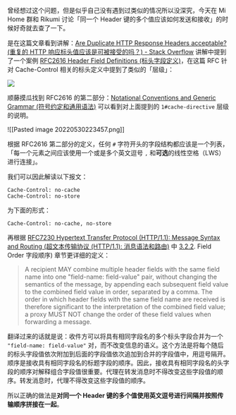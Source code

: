 曾经想过这个问题，但是似乎自己没有遇到过类似的情况所以没深究，今天在 Mi Home 群和 Rikumi 讨论「同一个 Header 键的多个值应该如何发送和接收」的时候好奇就去查了一下。

是在这篇文章看到讲解：[Are Duplicate HTTP Response Headers acceptable? (重复的 HTTP 响应标头值应该是可被接受的吗？) - Stack Overflow](https://stackoverflow.com/questions/4371328/are-duplicate-http-response-headers-acceptable)
讲解中提到了一个案例 [RFC2616 Header Field Definitions (标头字段定义)](https://www.w3.org/Protocols/rfc2616/rfc2616-sec14.html#sec14.9)，在这篇 RFC 针对 Cache-Control 相关的标头定义中提到了类似的「层级」：

![](rfc2616-screenshot-01.png)

顺藤摸瓜找到 RFC2616 的第二部分：[Notational Conventions and Generic Grammar (符号约定和通用语法)](https://www.w3.org/Protocols/rfc2616/rfc2616-sec2.html#sec2) 可以看到对上面提到的 `1#cache-directive` 层级的说明。

![[Pasted image 20220530223457.png]]

根据 RFC2616 第二部分的定义，任何 `#` 字符开头的字段结构都应该是一个列表，「每一个元素之间应该使用一个或是多个英文逗号 `,` 和**可选**的线性空格（LWS）进行连接」。

我们可以因此解读以下报文：

```
Cache-Control: no-cache
Cache-Control: no-store
```

为下面的形式：

```
Cache-Control: no-cache, no-store
```

再根据 [RFC7230 Hypertext Transfer Protocol (HTTP/1.1): Message Syntax and Routing (超文本传输协议 (HTTP/1.1): 消息语法和路由)](https://datatracker.ietf.org/doc/html/rfc7230#section-3.2.2) 中 [3.2.2](https://datatracker.ietf.org/doc/html/rfc7230#section-3.2.2).  Field Order 字段顺序) 章节更详细的定义：

>  A recipient MAY combine multiple header fields with the same field
   name into one "field-name: field-value" pair, without changing the
   semantics of the message, by appending each subsequent field value to
   the combined field value in order, separated by a comma.  The order
   in which header fields with the same field name are received is
   therefore significant to the interpretation of the combined field
   value; a proxy MUST NOT change the order of these field values when
   forwarding a message.

翻译过来的话就是说：收件方可以将具有相同字段名的多个标头字段合并为一个 `"field-name: field-value"` 对，而不改变信息的语义。这个方法是将每个随后的标头字段值依次附加到后面的字段值依次追加到合并的字段值中，用逗号隔开。顺序是接收具有相同字段名的标题字段的顺序。因此，接收具有相同字段名的头字段的顺序对解释组合字段值很重要。代理在转发消息时不得改变这些字段值的顺序。转发消息时，代理不得改变这些字段值的顺序。

所以正确的做法是**对同一个 Header 键的多个值使用英文逗号进行间隔并按照传输顺序拼接在一起**。